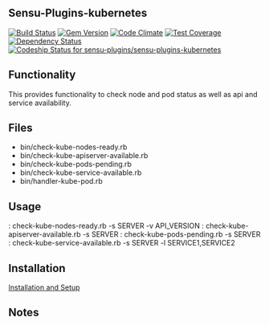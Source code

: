 ## Sensu-Plugins-kubernetes

[![Build Status](https://travis-ci.org/sensu-plugins/sensu-plugins-kubernetes.svg?branch=master)](https://travis-ci.org/sensu-plugins/sensu-plugins-kubernetes)
[![Gem Version](https://badge.fury.io/rb/sensu-plugins-kubernetes.svg)](http://badge.fury.io/rb/sensu-plugins-kubernetes)
[![Code Climate](https://codeclimate.com/github/sensu-plugins/sensu-plugins-kubernetes/badges/gpa.svg)](https://codeclimate.com/github/sensu-plugins/sensu-plugins-kubernetes)
[![Test Coverage](https://codeclimate.com/github/sensu-plugins/sensu-plugins-kubernetes/badges/coverage.svg)](https://codeclimate.com/github/sensu-plugins/sensu-plugins-kubernetes)
[![Dependency Status](https://gemnasium.com/sensu-plugins/sensu-plugins-kubernetes.svg)](https://gemnasium.com/sensu-plugins/sensu-plugins-kubernetes)
[![Codeship Status for sensu-plugins/sensu-plugins-kubernetes](https://codeship.com/projects/8345d1d0-2e9d-0133-1ce3-3a2a4d3529b0/status?branch=master)](https://codeship.com/projects/99159)

## Functionality
This provides functionality to check node and pod status as well as api and service availability.

## Files
- bin/check-kube-nodes-ready.rb
- bin/check-kube-apiserver-available.rb
- bin/check-kube-pods-pending.rb
- bin/check-kube-service-available.rb
- bin/handler-kube-pod.rb

## Usage
: check-kube-nodes-ready.rb -s SERVER -v API_VERSION
: check-kube-apiserver-available.rb -s SERVER
: check-kube-pods-pending.rb -s SERVER
: check-kube-service-available.rb -s SERVER  -l SERVICE1,SERVICE2
## Installation

[Installation and Setup](http://sensu-plugins.io/docs/installation_instructions.html)

## Notes
